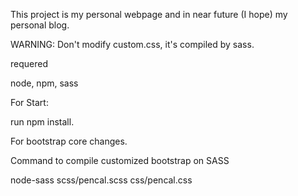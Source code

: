 This project is my personal webpage and in near future (I hope) my personal blog.

WARNING: Don't modify custom.css, it's compiled by sass.

requered

node, npm, sass

For Start:

run npm install.


For bootstrap core changes.

Command to compile customized bootstrap on SASS

node-sass scss/pencal.scss css/pencal.css